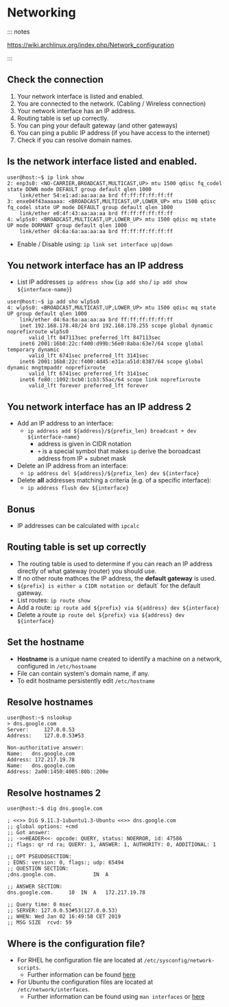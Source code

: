 # Networking

::: notes

https://wiki.archlinux.org/index.php/Network_configuration

:::

## Check the connection

1. Your network interface is listed and enabled.
1. You are connected to the network. (Cabling / Wireless connection)
1. Your network interface has an IP address.
1. Routing table is set up correctly.
1. You can ping your default gateway (and other gateways)
1. You can ping a public IP address (if you have access to the internet)
1. Check if you can resolve domain names.

## Is the network interface listed and enabled.

```
user@host:~$ ip link show
2: enp3s0: <NO-CARRIER,BROADCAST,MULTICAST,UP> mtu 1500 qdisc fq_codel state DOWN mode DEFAULT group default qlen 1000
    link/ether 54:e1:ad:aa:aa:aa brd ff:ff:ff:ff:ff:ff
3: enxe04f43aaaaaa: <BROADCAST,MULTICAST,UP,LOWER_UP> mtu 1500 qdisc fq_codel state UP mode DEFAULT group default qlen 1000
    link/ether e0:4f:43:aa:aa:aa brd ff:ff:ff:ff:ff:ff
4: wlp5s0: <BROADCAST,MULTICAST,UP,LOWER_UP> mtu 1500 qdisc mq state UP mode DORMANT group default qlen 1000
    link/ether d4:6a:6a:aa:aa:aa brd ff:ff:ff:ff:ff:ff
```

- Enable / Disable using: `ip link set interface up|down`

## You network interface has an IP address

- List IP addresses `ip address show` (`ip add sho` / `ip add show ${interface-name}`)

```
user@host:~$ ip add sho wlp5s0
4: wlp5s0: <BROADCAST,MULTICAST,UP,LOWER_UP> mtu 1500 qdisc mq state UP group default qlen 1000
    link/ether d4:6a:6a:aa:aa:aa brd ff:ff:ff:ff:ff:ff
    inet 192.168.178.48/24 brd 192.168.178.255 scope global dynamic noprefixroute wlp5s0
       valid_lft 847113sec preferred_lft 847113sec
    inet6 2001:16b8:22c:f400:d99b:56e0:8aba:63e7/64 scope global temporary dynamic
       valid_lft 6741sec preferred_lft 3141sec
    inet6 2001:16b8:22c:f400:4d45:e31a:a51d:8387/64 scope global dynamic mngtmpaddr noprefixroute
       valid_lft 6741sec preferred_lft 3141sec
    inet6 fe80::1092:bcb0:1cb3:55ac/64 scope link noprefixroute
       valid_lft forever preferred_lft forever
```

## You network interface has an IP address 2

- Add an IP address to an interface:
  - `ip address add ${address}/${prefix_len} broadcast + dev ${interface-name}`
    - address is given in CIDR notation
    - `+` is a special symbol that makes `ip` derive the boroadcast address
      from IP + subnet mask
- Delete an IP address from an interface:
  - `ip address del ${address}/${prefix_len} dev ${interface}`
- Delete **all** addresses matching a criteria (e.g. of a specific interface):
  - `ip address flush dev ${interface}`

## Bonus

- IP addresses can be calculated with `ipcalc`

## Routing table is set up correctly

- The routing table is used to determine if you can reach an IP address
  directly of what gateway (router) you should use.
- If no other route mathces the IP address, the __default gateway__ is used.
- `${prefix} is either a CIDR notation or `default` for the default gateway.
- List routes: `ip route show`
- Add a route: `ip route add ${prefix} via ${address} dev ${interface}`
- Delete a route `ip route del ${prefix} via ${address} dev ${interface}`

## Set the hostname

- __Hostname__ is a unique name created to identify a machine on a network,
  configured in `/etc/hostname`
- File can contain system's domain name, if any. 
- To edit hostname persistently edit `/etc/hostname`

## Resolve hostnames

```
user@host:~$ nslookup
> dns.google.com
Server:		127.0.0.53
Address:	127.0.0.53#53

Non-authoritative answer:
Name:	dns.google.com
Address: 172.217.19.78
Name:	dns.google.com
Address: 2a00:1450:4005:80b::200e
```

## Resolve hostnames 2

```
user@host:~$ dig dns.google.com

; <<>> DiG 9.11.3-1ubuntu1.3-Ubuntu <<>> dns.google.com
;; global options: +cmd
;; Got answer:
;; ->>HEADER<<- opcode: QUERY, status: NOERROR, id: 47586
;; flags: qr rd ra; QUERY: 1, ANSWER: 1, AUTHORITY: 0, ADDITIONAL: 1

;; OPT PSEUDOSECTION:
; EDNS: version: 0, flags:; udp: 65494
;; QUESTION SECTION:
;dns.google.com.			IN	A

;; ANSWER SECTION:
dns.google.com.		10	IN	A	172.217.19.78

;; Query time: 0 msec
;; SERVER: 127.0.0.53#53(127.0.0.53)
;; WHEN: Wed Jan 02 16:49:58 CET 2019
;; MSG SIZE  rcvd: 59
```

## Where is the configuration file?

- For RHEL he configuration file are located at `/etc/sysconfig/network-scripts`.
  - Further information can be found [here](https://www.computernetworkingnotes.com/rhce-study-guide/network-configuration-files-in-linux-explained.html#:~:text=To%20store%20IP%20addresses%20and,files%20starts%20with%20the%20ifcfg%2D.)
- For Ubuntu the configuration files are located at `/etc/network/interfaces`.
  - Further information can be found using `man interfaces` or [here](http://manpages.ubuntu.com/manpages/focal/en/man5/interfaces.5.html)
